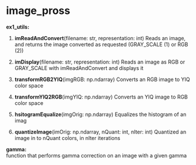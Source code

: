 # image_pross

**ex1_utils:**
1. **imReadAndConvert**(filename: str, representation: int)
   Reads an image, and returns the image converted as requested (GRAY_SCALE (1) or RGB (2))
   
2. **imDisplay**(filename: str, representation: int)
    Reads an image as RGB or GRAY_SCALE with imReadAndConvert and displays it
    
3. **transformRGB2YIQ**(imgRGB: np.ndarray)
    Converts an RGB image to YIQ color space
    
4. **transformYIQ2RGB**(imgYIQ: np.ndarray)
   Converts an YIQ image to RGB color space
   
5. **hsitogramEqualize**(imgOrig: np.ndarray)
    Equalizes the histogram of an imag
    
6. **quantizeImage**(imOrig: np.ndarray, nQuant: int, nIter: int)
    Quantized an image in to nQuant colors, in nIter iterations
    
    
**gamma:**    
function that performs gamma correction on an image with a given gamma


